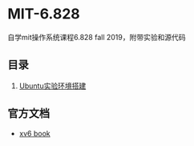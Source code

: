 # MIT-6.828
自学mit操作系统课程6.828 fall 2019，附带实验和源代码
## 目录
1. [Ubuntu实验环境搭建](TOOLS/README.md)
## 官方文档
- [xv6 book](doc/book-riscv-rev0.pdf)
